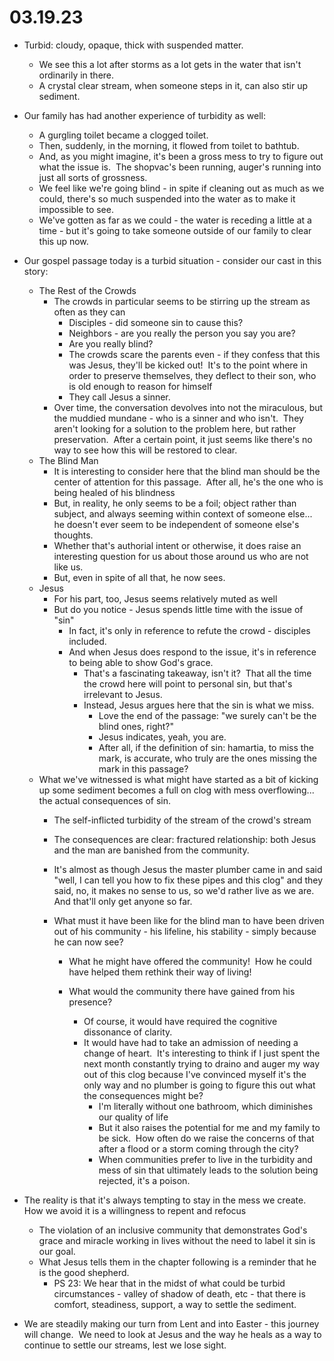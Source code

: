 # 03.19.23

* Turbid: cloudy, opaque, thick with suspended matter.
	* We see this a lot after storms as a lot gets in the water that isn't ordinarily in there.
	* A crystal clear stream, when someone steps in it, can also stir up sediment.
* Our family has had another experience of turbidity as well:
	* A gurgling toilet became a clogged toilet.
	* Then, suddenly, in the morning, it flowed from toilet to bathtub.
	* And, as you might imagine, it's been a gross mess to try to figure out what the issue is.  The shopvac's been running, auger's running into just all sorts of grossness.
	* We feel like we're going blind - in spite if cleaning out as much as we could, there's so much suspended into the water as to make it impossible to see.
	* We've gotten as far as we could - the water is receding a little at a time - but it's going to take someone outside of our family to clear this up now.
* Our gospel passage today is a turbid situation - consider our cast in this story:
	* The Rest of the Crowds
		* The crowds in particular seems to be stirring up the stream as often as they can
			* Disciples - did someone sin to cause this?
			* Neighbors - are you really the person you say you are? 
			* Are you really blind?
			* The crowds scare the parents even - if they confess that this was Jesus, they'll be kicked out!  It's to the point where in order to preserve themselves, they deflect to their son, who is old enough to reason for himself
			* They call Jesus a sinner.
		* Over time, the conversation devolves into not the miraculous, but the muddied mundane - who is a sinner and who isn't.  They aren't looking for a solution to the problem here, but rather preservation.  After a certain point, it just seems like there's no way to see how this will be restored to clear.
	* The Blind Man
		* It is interesting to consider here that the blind man should be the center of attention for this passage.  After all, he's the one who is being healed of his blindness
		* But, in reality, he only seems to be a foil; object rather than subject, and always seeming within context of someone else... he doesn't ever seem to be independent of someone else's thoughts. 
		* Whether that's authorial intent or otherwise, it does raise an interesting question for us about those around us who are not like us.
		* But, even in spite of all that, he now sees.
	* Jesus
		* For his part, too, Jesus seems relatively muted as well
		* But do you notice - Jesus spends little time with the issue of "sin"
			* In fact, it's only in reference to refute the crowd - disciples included.
			* And when Jesus does respond to the issue, it's in reference to being able to show God's grace.
				* That's a fascinating takeaway, isn't it?  That all the time the crowd here will point to personal sin, but that's irrelevant to Jesus.
				* Instead, Jesus argues here that the sin is what we miss.
					* Love the end of the passage: "we surely can't be the blind ones, right?"
					* Jesus indicates, yeah, you are.
					* After all, if the definition of sin: hamartia, to miss the mark, is accurate, who truly are the ones missing the mark in this passage?
	* What we've witnessed is what might have started as a bit of kicking up some sediment becomes a full on clog with mess overflowing... the actual consequences of sin.
		* The self-inflicted turbidity of the stream of the crowd's stream
		* The consequences are clear: fractured relationship: both Jesus and the man are banished from the community.
		* It's almost as though Jesus the master plumber came in and said "well, I can tell you how to fix these pipes and this clog" and they said, no, it makes no sense to us, so we'd rather live as we are.  And that'll only get anyone so far.
		* What must it have been like for the blind man to have been driven out of his community - his lifeline, his stability - simply because he can now see?
			
			* What he might have offered the community!  How he could have helped them rethink their way of living!
			
			* What would the community there have gained from his presence?
				* Of course, it would have required the cognitive dissonance of clarity.
				* It would have had to take an admission of needing a change of heart.  It's interesting to think if I just spent the next month constantly trying to draino and auger my way out of this clog because I've convinced myself it's the only way and no plumber is going to figure this out what the consequences might be?
					* I'm literally without one bathroom, which diminishes our quality of life
					* But it also raises the potential for me and my family to be sick.  How often do we raise the concerns of that after a flood or a storm coming through the city?
					* When communities prefer to live in the turbidity and mess of sin that ultimately leads to the solution being rejected, it's a poison.
* The reality is that it's always tempting to stay in the mess we create.  How we avoid it is a willingness to repent and refocus
	* The violation of an inclusive community that demonstrates God's grace and miracle working in lives without the need to label it sin is our goal.
	* What Jesus tells them in the chapter following is a reminder that he is the good shepherd.
		* PS 23: We hear that in the midst of what could be turbid circumstances - valley of shadow of death, etc - that there is comfort, steadiness, support, a way to settle the sediment.
			
* We are steadily making our turn from Lent and into Easter - this journey will change.  We need to look at Jesus and the way he heals as a way to continue to settle our streams, lest we lose sight.
